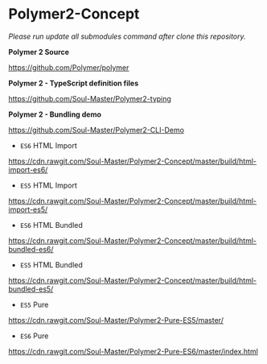# Polymer2-Concept

*Please run update all submodules command after clone this repository.*

**Polymer 2 Source**

https://github.com/Polymer/polymer

**Polymer 2 - TypeScript definition files**

https://github.com/Soul-Master/Polymer2-typing

**Polymer 2 - Bundling demo**

https://github.com/Soul-Master/Polymer2-CLI-Demo

- `ES6` HTML Import

https://cdn.rawgit.com/Soul-Master/Polymer2-Concept/master/build/html-import-es6/

- `ES5` HTML Import

https://cdn.rawgit.com/Soul-Master/Polymer2-Concept/master/build/html-import-es5/

- `ES6` HTML Bundled

https://cdn.rawgit.com/Soul-Master/Polymer2-Concept/master/build/html-bundled-es6/

- `ES5` HTML Bundled

https://cdn.rawgit.com/Soul-Master/Polymer2-Concept/master/build/html-bundled-es5/

- `ES5` Pure

https://cdn.rawgit.com/Soul-Master/Polymer2-Pure-ES5/master/

- `ES6` Pure

https://cdn.rawgit.com/Soul-Master/Polymer2-Pure-ES6/master/index.html
